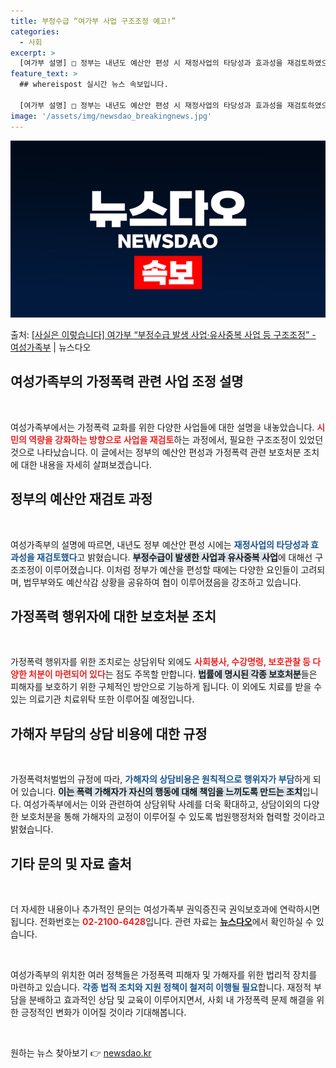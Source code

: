 ```yaml
---
title: 부정수급 “여가부 사업 구조조정 예고!”
categories:
  - 사회
excerpt: >
  [여가부 설명] □ 정부는 내년도 예산안 편성 시 재정사업의 타당성과 효과성을 재검토하였으며, 부정수급 발생…
feature_text: >
  ## whereispost 실시간 뉴스 속보입니다.

  [여가부 설명] □ 정부는 내년도 예산안 편성 시 재정사업의 타당성과 효과성을 재검토하였으며, 부정수급 발생…
image: '/assets/img/newsdao_breakingnews.jpg'
---
```


![뉴스다오 속보](/assets/img/newsdao_breakingnews.jpg)

<p>출처: <a href="https://newsdao.kr/2387" rel="dofollow">[사실은 이렇습니다] 여가부 “부정수급 발생 사업·유사중복 사업 등 구조조정” - 여성가족부</a> | 뉴스다오</p>

<h2 data-ke-size="size26">여성가족부의 가정폭력 관련 사업 조정 설명</h2>

<p data-ke-size="size16">&nbsp;</p>

여성가족부에서는 가정폭력 교화를 위한 다양한 사업들에 대한 설명을 내놓았습니다. <b><span style="color: #ee2323;">시민의 역량을 강화하는 방향으로 사업을 재검토</span></b>하는 과정에서, 필요한 구조조정이 있었던 것으로 나타났습니다. 이 글에서는 정부의 예산안 편성과 가정폭력 관련 보호처분 조치에 대한 내용을 자세히 살펴보겠습니다.

<h2 data-ke-size="size26">정부의 예산안 재검토 과정</h2>

<p data-ke-size="size16">&nbsp;</p>

여성가족부의 설명에 따르면, 내년도 정부 예산안 편성 시에는 <b><span style="color: #1a5490;">재정사업의 타당성과 효과성을 재검토했다</span></b>고 밝혔습니다. <b><span style="background-color: #21538527;">부정수급이 발생한 사업과 유사중복 사업</span></b>에 대해선 구조조정이 이루어졌습니다. 이처럼 정부가 예산을 편성할 때에는 다양한 요인들이 고려되며, 법무부와도 예산삭감 상황을 공유하여 협이 이루어졌음을 강조하고 있습니다. 

<h2 data-ke-size="size26">가정폭력 행위자에 대한 보호처분 조치</h2>

<p data-ke-size="size16">&nbsp;</p>

가정폭력 행위자를 위한 조치로는 상담위탁 외에도 <b><span style="color: #ee2323;">사회봉사, 수강명령, 보호관찰 등 다양한 처분이 마련되어 있다</span></b>는 점도 주목할 만합니다. <b><span style="background-color: #21538527;">법률에 명시된 각종 보호처분</span></b>들은 피해자를 보호하기 위한 구체적인 방안으로 기능하게 됩니다. 이 외에도 치료를 받을 수 있는 의료기관 치료위탁 또한 이루어질 예정입니다.

<h2 data-ke-size="size26">가해자 부담의 상담 비용에 대한 규정</h2>

<p data-ke-size="size16">&nbsp;</p>

가정폭력처벌법의 규정에 따라, <b><span style="color: #1a5490;">가해자의 상담비용은 원칙적으로 행위자가 부담</span></b>하게 되어 있습니다. <b><span style="background-color: #21538527;">이는 폭력 가해자가 자신의 행동에 대해 책임을 느끼도록 만드는 조치</span></b>입니다. 여성가족부에서는 이와 관련하여 상담위탁 사례를 더욱 확대하고, 상담이외의 다양한 보호처분을 통해 가해자의 교정이 이루어질 수 있도록 법원행정처와 협력할 것이라고 밝혔습니다.

<h2 data-ke-size="size26">기타 문의 및 자료 출처</h2>

<p data-ke-size="size16">&nbsp;</p>

더 자세한 내용이나 추가적인 문의는 여성가족부 권익증진국 권익보호과에 연락하시면 됩니다. 전화번호는 <b><span style="color: #ee2323;">02-2100-6428</span></b>입니다. 관련 자료는 <a href="https://newsdao.kr/2387"><b>뉴스다오</b></a>에서 확인하실 수 있습니다. 

<p data-ke-size="size16">&nbsp;</p>

여성가족부의 위치한 여러 정책들은 가정폭력 피해자 및 가해자를 위한 법리적 장치를 마련하고 있습니다. <b><span style="color: #1a5490;">각종 법적 조치와 지원 정책이 철저히 이행될 필요</span></b>합니다. 재정적 부담을 분배하고 효과적인 상담 및 교육이 이루어지면서, 사회 내 가정폭력 문제 해결을 위한 긍정적인 변화가 이어질 것이라 기대해봅니다. 

<p data-ke-size="size16">&nbsp;</p> 

원하는 뉴스 찾아보기 👉 <a href="https://newsdao.kr" rel="dofollow">newsdao.kr</a>


